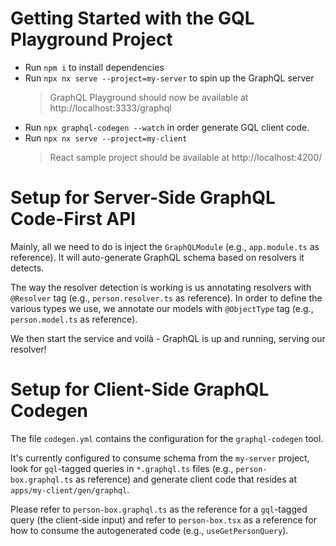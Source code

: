 # Getting Started with the GQL Playground Project

* Run `npm i` to install dependencies
* Run `npx nx serve --project=my-server` to spin up the GraphQL server
  > GraphQL Playground should now be available at http://localhost:3333/graphql
* Run `npx graphql-codegen --watch` in order generate GQL client code.
* Run `npx nx serve --project=my-client`
  > React sample project should be available at http://localhost:4200/

# Setup for Server-Side GraphQL Code-First API

Mainly, all we need to do is inject the `GraphQLModule` (e.g., `app.module.ts` as reference).
It will auto-generate GraphQL schema based on resolvers it detects.

The way the resolver detection is working is us annotating resolvers with `@Resolver` tag (e.g., `person.resolver.ts` as reference).
In order to define the various types we use, we annotate our models with `@ObjectType` tag (e.g., `person.model.ts` as reference).

We then start the service and voilà - GraphQL is up and running, serving our resolver!

# Setup for Client-Side GraphQL Codegen

The file `codegen.yml` contains the configuration for the `graphql-codegen` tool.

It's currently configured to consume schema from the `my-server` project,
look for `gql`-tagged queries in `*.graphql.ts` files (e.g., `person-box.graphql.ts` as reference) and
generate client code that resides at `apps/my-client/gen/graphql`.

Please refer to `person-box.graphql.ts` as the reference for a `gql`-tagged query (the client-side input) and refer to `person-box.tsx` as a reference for how to consume the autogenerated code (e.g., `useGetPersonQuery`).   
